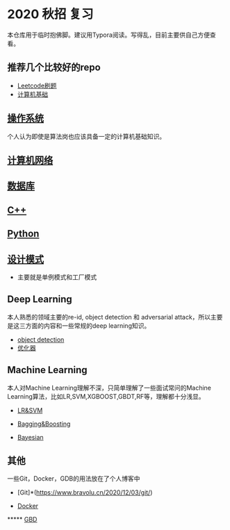 # 2020 秋招 复习

本仓库用于临时抱佛脚。建议用Typora阅读。写得乱，目前主要供自己方便查看。

## 推荐几个比较好的repo

* [Leetcode刷题](https://github.com/labuladong/fucking-algorithm)
* [计算机基础](https://github.com/CyC2018/CS-Notes)

## [操作系统](os.md)
个人认为即使是算法岗也应该具备一定的计算机基础知识。

## [计算机网络](network.md)

## [数据库](dataset.md)

## [C++](C++.md) 

## [Python](python.md) 

## [设计模式](design_pattern.md)

* 主要就是单例模式和工厂模式

## Deep Learning 

本人熟悉的领域主要的re-id, object detection 和 adversarial attack，所以主要是这三方面的内容和一些常规的deep learning知识。
* [object detection](object_detection.md) 
* [优化器](optimizer.md)

## Machine Learning 
本人对Machine Learning理解不深，只简单理解了一些面试常问的Machine Learning算法，比如LR,SVM,XGBOOST,GBDT,RF等，理解都十分浅显。

* [LR&SVM](lr_svm.md)
* [Bagging&Boosting](bagging_boosting.md)

* [Bayesian](bayesian.md)

## 其他

一些Git，Docker，GDB的用法放在了个人博客中
* [Git]*(https://www.bravolu.cn/2020/12/03/git/)

* [Docker](https://www.bravolu.cn/2020/12/01/docker/)

***** [GBD](https://www.bravolu.cn/2020/12/15/gdb/)

